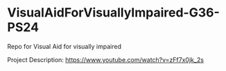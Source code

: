 # VisualAidForVisuallyImpaired-G36-PS24
Repo for Visual Aid for visually impaired

Project Description: https://www.youtube.com/watch?v=zFf7x0jk_2s
